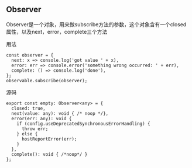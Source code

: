 ## Observer

Observer是一个对象，用来做subscribe方法的参数，这个对象含有一个closed属性，以及next，error，complete三个方法

用法

```
const observer = {
  next: x => console.log('got value ' + x),
  error: err => console.error('something wrong occurred: ' + err),
  complete: () => console.log('done'),
};
observable.subscribe(observer); 
```

源码

```
export const empty: Observer<any> = {
  closed: true,
  next(value: any): void { /* noop */},
  error(err: any): void {
    if (config.useDeprecatedSynchronousErrorHandling) {
      throw err;
    } else {
      hostReportError(err);
    }
  },
  complete(): void { /*noop*/ }
};
```